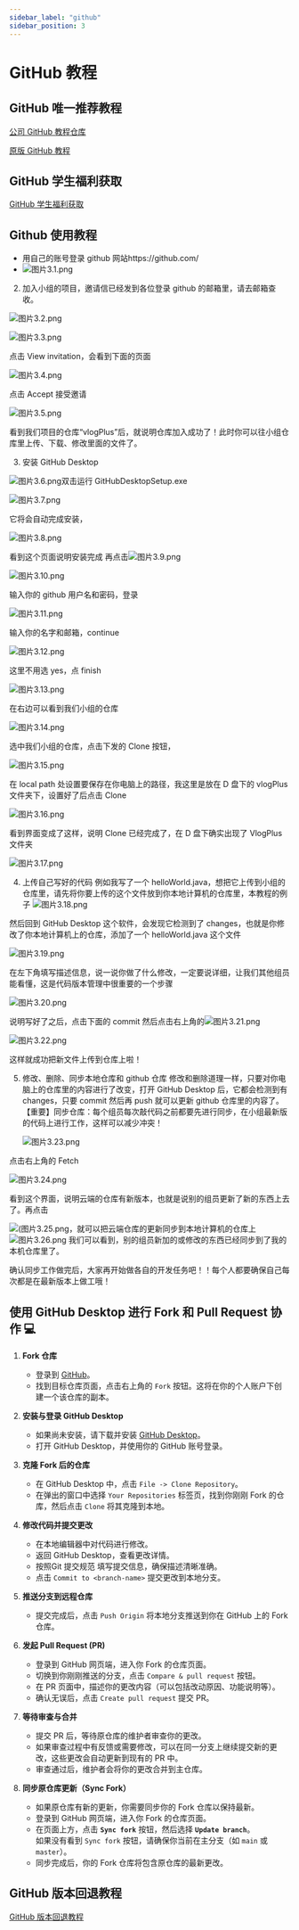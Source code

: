 ```yaml
---
sidebar_label: "github"
sidebar_position: 3
---
```

# GitHub 教程
## GitHub 唯一推荐教程

[公司 GitHub 教程仓库](https://github.com/beisi-tech/beisi-github-learning)

[原版 GitHub 教程](https://youtu.be/Yn4WNemTV9Y?si=ChRgVBV2vFmYKGwy)

## GitHub 学生福利获取

[GitHub 学生福利获取](https://blog.csdn.net/m0_59118857/article/details/137478138)

## Github 使用教程

- 用自己的账号登录 github 网站https://github.com/
- ![图片3.1.png](../../src/image/图片3.1.png)

2. 加入小组的项目，邀请信已经发到各位登录 github 的邮箱里，请去邮箱查收。

![图片3.2.png](../../src/image/图片3.2.png)

![图片3.3.png](../../src/image/图片3.3.png)

点击 View invitation，会看到下面的页面

![图片3.4.png](../../src/image/图片3.4.png)

点击 Accept 接受邀请

![图片3.5.png](../../src/image/图片3.5.png)

看到我们项目的仓库“vlogPlus”后，就说明仓库加入成功了！此时你可以往小组仓库里上传、下载、修改里面的文件了。

3. 安装 GitHub Desktop

![图片3.6.png](../../src/image/图片3.6.png)双击运行 GitHubDesktopSetup.exe

![图片3.7.png](../../src/image/图片3.7.png)

它将会自动完成安装，

![图片3.8.png](../../src/image/图片3.8.png)

看到这个页面说明安装完成
再点击![图片3.9.png](../../src/image/图片3.9.png)

![图片3.10.png](../../src/image/图片3.10.png)

输入你的 github 用户名和密码，登录

![图片3.11.png](../../src/image/图片3.11.png)

输入你的名字和邮箱，continue

![图片3.12.png](../../src/image/图片3.12.png)

这里不用选 yes，点 finish

![图片3.13.png](../../src/image/图片3.13.png)

在右边可以看到我们小组的仓库

![图片3.14.png](../../src/image/图片3.14.png)

选中我们小组的仓库，点击下发的 Clone 按钮，

![图片3.15.png](../../src/image/图片3.15.png)

在 local path 处设置要保存在你电脑上的路径，我这里是放在 D 盘下的 vlogPlus 文件夹下，设置好了后点击 Clone

![图片3.16.png](../../src/image/图片3.16.png)

看到界面变成了这样，说明 Clone 已经完成了，在 D 盘下确实出现了 VlogPlus 文件夹

![图片3.17.png](../../src/image/图片3.17.png)

4. 上传自己写好的代码
   例如我写了一个 helloWorld.java，想把它上传到小组的仓库里，请先将你要上传的这个文件放到你本地计算机的仓库里，本教程的例子
   ![图片3.18.png](../../src/image/图片3.18.png)

然后回到 GitHub Desktop 这个软件，会发现它检测到了 changes，也就是你修改了你本地计算机上的仓库，添加了一个 helloWorld.java 这个文件

![图片3.19.png](../../src/image/图片3.19.png)

在左下角填写描述信息，说一说你做了什么修改，一定要说详细，让我们其他组员能看懂，这是代码版本管理中很重要的一个步骤

![图片3.20.png](../../src/image/图片3.20.png)

说明写好了之后，点击下面的 commit
然后点击右上角的![图片3.21.png](../../src/image/图片3.21.png)

![图片3.22.png](../../src/image/图片3.22.png)

这样就成功把新文件上传到仓库上啦！

5. 修改、删除、同步本地仓库和 github 仓库
   修改和删除道理一样，只要对你电脑上的仓库里的内容进行了改变，打开 GitHub Desktop 后，它都会检测到有 changes，只要 commit 然后再 push 就可以更新 github 仓库里的内容了。
   【重要】同步仓库：每个组员每次敲代码之前都要先进行同步，在小组最新版的代码上进行工作，这样可以减少冲突！

   ![图片3.23.png](../../src/image/图片3.23.png)

点击右上角的 Fetch

![图片3.24.png](../../src/image/图片3.24.png)

看到这个界面，说明云端的仓库有新版本，也就是说别的组员更新了新的东西上去了。再点击

![(图片3.25.png](../../src/image/图片3.25.png)，就可以把云端仓库的更新同步到本地计算机的仓库上![图片3.26.png](../../src/image/图片3.26.png)
我们可以看到，别的组员新加的或修改的东西已经同步到了我的本机仓库里了。

确认同步工作做完后，大家再开始做各自的开发任务吧！！每个人都要确保自己每次都是在最新版本上做工哦！

## 使用 GitHub Desktop 进行 Fork 和 Pull Request 协作 💻

1. **Fork 仓库**

   - 登录到 [GitHub](https://github.com/)。
   - 找到目标仓库页面，点击右上角的 `Fork` 按钮。这将在你的个人账户下创建一个该仓库的副本。

2. **安装与登录 GitHub Desktop**

   - 如果尚未安装，请下载并安装 [GitHub Desktop](https://desktop.github.com/)。
   - 打开 GitHub Desktop，并使用你的 GitHub 账号登录。

3. **克隆 Fork 后的仓库**

   - 在 GitHub Desktop 中，点击 `File -> Clone Repository`。
   - 在弹出的窗口中选择 `Your Repositories` 标签页，找到你刚刚 Fork 的仓库，然后点击 `Clone` 将其克隆到本地。

4. **修改代码并提交更改**

   - 在本地编辑器中对代码进行修改。
   - 返回 GitHub Desktop，查看更改详情。
   - 按照Git 提交规范 填写提交信息，确保描述清晰准确。
   - 点击 `Commit to <branch-name>` 提交更改到本地分支。

5. **推送分支到远程仓库**

   - 提交完成后，点击 `Push Origin` 将本地分支推送到你在 GitHub 上的 Fork 仓库。

6. **发起 Pull Request (PR)**

   - 登录到 GitHub 网页端，进入你 Fork 的仓库页面。
   - 切换到你刚刚推送的分支，点击 `Compare & pull request` 按钮。
   - 在 PR 页面中，描述你的更改内容（可以包括改动原因、功能说明等）。
   - 确认无误后，点击 `Create pull request` 提交 PR。

7. **等待审查与合并**

   - 提交 PR 后，等待原仓库的维护者审查你的更改。
   - 如果审查过程中有反馈或需要修改，可以在同一分支上继续提交新的更改，这些更改会自动更新到现有的 PR 中。
   - 审查通过后，维护者会将你的更改合并到主仓库。

8. **同步原仓库更新（Sync Fork）**
   - 如果原仓库有新的更新，你需要同步你的 Fork 仓库以保持最新。
   - 登录到 GitHub 网页端，进入你 Fork 的仓库页面。
   - 在页面上方，点击 **`Sync fork`** 按钮，然后选择 **`Update branch`**。  
     如果没有看到 `Sync fork` 按钮，请确保你当前在主分支（如 `main` 或 `master`）。
   - 同步完成后，你的 Fork 仓库将包含原仓库的最新更改。

## GitHub 版本回退教程

[GitHub 版本回退教程](https://www.bilibili.com/video/BV1KE411w7Dc/?share_source=copy_web&vd_source=7f54efe1da20c04e64d8b69684311984)
